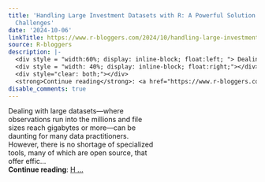 ```yaml
---
title: 'Handling Large Investment Datasets with R: A Powerful Solution to Data Management
  Challenges'
date: '2024-10-06'
linkTitle: https://www.r-bloggers.com/2024/10/handling-large-investment-datasets-with-r-a-powerful-solution-to-data-management-challenges/
source: R-bloggers
description: |-
  <div style = "width:60%; display: inline-block; float:left; "> Dealing with large datasets—where observations run into the millions and file sizes reach gigabytes or more—can be daunting for many data practitioners. However, there is no shortage of specialized tools, many of which are open source, that offer effic...</div>
  <div style = "width: 40%; display: inline-block; float:right;"></div>
  <div style="clear: both;"></div>
  <strong>Continue reading</strong>: <a href="https://www.r-bloggers.com/2024/10/handling-large-investment-datasets-with-r-a-powerful-solution-to-data-management-challenges/">H ...
disable_comments: true
---
```

<div style = "width:60%; display: inline-block; float:left; "> Dealing with large datasets—where observations run into the millions and file sizes reach gigabytes or more—can be daunting for many data practitioners. However, there is no shortage of specialized tools, many of which are open source, that offer effic...</div>
<div style = "width: 40%; display: inline-block; float:right;"></div>
<div style="clear: both;"></div>
<strong>Continue reading</strong>: <a href="https://www.r-bloggers.com/2024/10/handling-large-investment-datasets-with-r-a-powerful-solution-to-data-management-challenges/">H ...